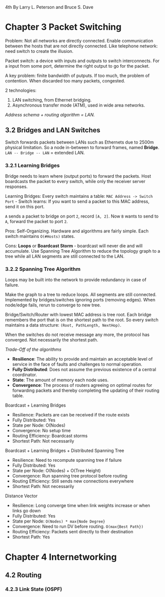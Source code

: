 4th By Larry L. Peterson and Bruce S. Dave

# Chapter 3 Packet Switching

Problem: Not all networks are directly connected. Enable communication between the hosts that are not directly connected. Like telephone network: need switch to create the illusion.

Packet switch: a device with inputs and outputs to switch interconnects. For a input from some port, determine the right output to go for the packet.

A key problem: finite bandwidth of putputs. If too much, the problem of contention. When discarded too many packets, congested.

2 technologies: 

1.  LAN switching, from Ethernet bridging.
2.  Asynchronous transfer mode (ATM), used in wide area networks.

*Address schema + routing algorithm = LAN.*

## 3.2 Bridges and LAN Switches

Switch forwards packets between LANs such as Ethernets due to 2500m physical limitation. So a node in-between to forward frames, named **Bridge**. `LAN -- Bridge -- LAN` = extended LAN.

### 3.2.1 Learning Bridges

Bridge needs to learn where (output ports) to forward the packets. Host boardcasts the packet to every switch, while only the receiver server responses. 

Learning Bridges: Every switch maintains a table: `MAC Address -> Switch Port` - Switch learns: If you want to send a packet to this MAC address, send it on this port.

`A` sends a packet to bridge on port `2`, record `[A, 2]`. Now `B` wants to send to `A`, forward the packet to port `2`.

Pros: Self-Organizing. Hardware and algorithms are fairly simple. Each switch maintains `O(#Hosts)` states.

Cons: **Loops** or **Boardcast Storm** - boardcast will never die and will accumulate. Use Spanning Tree Algorithm to reduce the topology graph to a tree while all LAN segments are still connected to the LAN.

### 3.2.2 Spanning Tree Algorithm

Loops may be built into the network to provide redundancy in case of failure.

Make the graph to a tree to reduce loops. All segments are still connected. Implemented by bridges/switches ignoring ports (removing edges). When node/edge fails, rerun to converge to new tree.

Bridge/Switch/Router with lowest MAC address is tree root. Each bridge remembers the port that is on the shortest path to the root. So every switch maintains a data structure: `(Root, PathLength, NextHop)`. 

When the switches do not receive message any more, the protocol has converged. Not necessarily the shortest path.

*Trade-Off of the algorithms*

-   **Resilience**: The ability to provide and maintain an acceptable level of service in the face of faults and challenges to normal operation.
-   **Fully Distributed**: Does not assume the previous existence of a central coordinator.
-   **State**: The amount of memory each node uses.
-   **Convergence**: The process of routers agreeing on optimal routes for forwarding packets and thereby completing the updating of their routing table.

Boardcast + Learning Bridges

-   Resilience: Packets are can be received if the route exists
-   Fully Distributed: Yes
-   State per Node: O(Nodes)
-   Convergence: No setup time
-   Routing Efficiency: Boardcast storms
-   Shortest Path: Not necessarily

Boardcast + Learning Bridges + Distributed Spanning Tree

-   Resilience: Need to recompute spanning tree if failure
-   Fully Distributed: Yes
-   State per Node: O(Nodes) + O(Tree Height)
-   Convergence: Run spanning tree protocol before routing
-   Routing Efficiency: Still sends new connections everywhere
-   Shortest Path: Not necessarily

Distance Vector

-   Resilience: Long converge time when link weights increase or when links go down
-   Fully Distributed: Yes
-   State per Node: `O(Nodes) * max{Node Degree}`
-   Convergence: Need to run DV before routing. `O(max{Best Path})`
-   Routing Efficiency: Packets sent directly to their destination
-   Shortest Path: Yes

# Chapter 4 Internetworking

## 4.2 Routing

### 4.2.3 Link State (OSPF)
